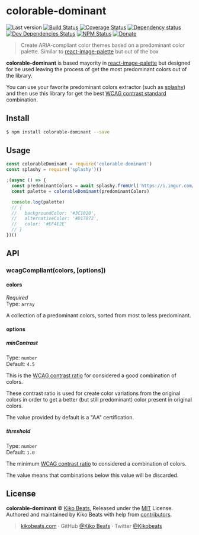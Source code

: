 # colorable-dominant

![Last version](https://img.shields.io/github/tag/Kikobeats/colorable-dominant.svg?style=flat-square)
[![Build Status](https://img.shields.io/travis/Kikobeats/colorable-dominant/master.svg?style=flat-square)](https://travis-ci.org/Kikobeats/colorable-dominant)
[![Coverage Status](https://img.shields.io/coveralls/Kikobeats/colorable-dominant.svg?style=flat-square)](https://coveralls.io/github/Kikobeats/colorable-dominant)
[![Dependency status](https://img.shields.io/david/Kikobeats/colorable-dominant.svg?style=flat-square)](https://david-dm.org/Kikobeats/colorable-dominant)
[![Dev Dependencies Status](https://img.shields.io/david/dev/Kikobeats/colorable-dominant.svg?style=flat-square)](https://david-dm.org/Kikobeats/colorable-dominant#info=devDependencies)
[![NPM Status](https://img.shields.io/npm/dm/colorable-dominant.svg?style=flat-square)](https://www.npmjs.org/package/colorable-dominant)
[![Donate](https://img.shields.io/badge/donate-paypal-blue.svg?style=flat-square)](https://paypal.me/Kikobeats)

> Create ARIA-compliant color themes based on a predominant color palette. Similar to [react-image-palette](https://github.com/FormidableLabs/react-image-palette) but out of the box

**colorable-dominant** is based mayority in [react-image-palette](https://github.com/FormidableLabs/react-image-palette) but designed for be used leaving the process of get the most predominant colors out of the library.

You can use your favorite predominant colors extractor (such as [splashy](https://github.com/microlinkhq/splashy)) and then use this library for get the best [WCAG contrast standard](https://www.w3.org/TR/UNDERSTANDING-WCAG20/visual-audio-contrast-contrast.html) combination.

## Install

```bash
$ npm install colorable-dominant --save
```

## Usage

```js
const colorableDominant = require('colorable-dominant')
const splashy = require('splashy')()

;(async () => {
  const predominantColors = await splashy.fromUrl('https://i.imgur.com/ZJDyOhn.jpg')
  const palette = colorableDominant(predominantColors)

  console.log(palette)
  // {
  //   backgroundColor: '#3C1020',
  //   alternativeColor: '#D17872',
  //   color: '#EF4E2E'
  // }
})()
```

## API

### wcagCompliant(colors, [options])

#### colors

*Required*<br>
Type: `array`

A collection of a predominant colors, sorted from most to less predominant.

#### options

##### minContrast

Type: `number`<br>
Default: `4.5`

This is the [WCAG contrast ratio](https://www.w3.org/TR/WCAG20/#visual-audio-contrast) for considered a good combination of colors.

These contrast ratio is used for create color variations from the original colors in order to get a better (but still predominant) color present in original colors.

The value provided by default is a "AA" certification.

##### threshold

Type: `number`<br>
Default: `1.0`

The minimum [WCAG contrast ratio](https://www.w3.org/TR/WCAG20/#visual-audio-contrast) to considered a combination of colors.

The value means that combinations below this value will be discarded.

## License

**colorable-dominant** © [Kiko Beats](https://kikobeats.com), Released under the [MIT](https://github.com/Kikobeats/colorable-dominant/blob/master/LICENSE.md) License.<br>
Authored and maintained by Kiko Beats with help from [contributors](https://github.com/Kikobeats/colorable-dominant/contributors).

> [kikobeats.com](https://kikobeats.com) · GitHub [@Kiko Beats](https://github.com/Kikobeats) · Twitter [@Kikobeats](https://twitter.com/Kikobeats)
